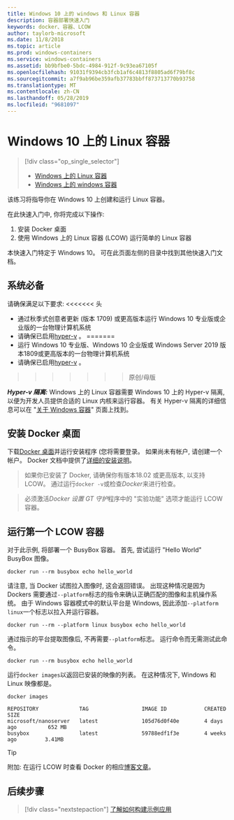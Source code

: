 ```yaml
---
title: Windows 10 上的 windows 和 Linux 容器
description: 容器部署快速入门
keywords: docker、容器、LCOW
author: taylorb-microsoft
ms.date: 11/8/2018
ms.topic: article
ms.prod: windows-containers
ms.service: windows-containers
ms.assetid: bb9bfbe0-5bdc-4984-912f-9c93ea67105f
ms.openlocfilehash: 91031f9394cb3fcb1af6c4813f8805ad6f79bf8c
ms.sourcegitcommit: a7f9ab96be359afb37783bbff873713770b93758
ms.translationtype: MT
ms.contentlocale: zh-CN
ms.lasthandoff: 05/28/2019
ms.locfileid: "9681097"
---
```

# <a name="linux-containers-on-windows-10"></a>Windows 10 上的 Linux 容器

> [!div class="op_single_selector"]
> - [Windows 上的 Linux 容器](quick-start-windows-10-linux.md)
> - [Windows 上的 windows 容器](quick-start-windows-10.md)

该练习将指导你在 Windows 10 上创建和运行 Linux 容器。

在此快速入门中, 你将完成以下操作:

1. 安装 Docker 桌面
2. 使用 Windows 上的 Linux 容器 (LCOW) 运行简单的 Linux 容器

本快速入门特定于 Windows 10。 可在此页面左侧的目录中找到其他快速入门文档。

## <a name="prerequisites"></a>系统必备

请确保满足以下要求: <<<<<<< 头
- 通过秋季式创意者更新 (版本 1709) 或更高版本运行 Windows 10 专业版或企业版的一台物理计算机系统
- 请确保已启用[hyper-v](https://docs.microsoft.com/virtualization/hyper-v-on-windows/reference/hyper-v-requirements) 。
=======
- 运行 Windows 10 专业版、Windows 10 企业版或 Windows Server 2019 版本1809或更高版本的一台物理计算机系统
- 请确保已启用[hyper-v](https://docs.microsoft.com/en-us/virtualization/hyper-v-on-windows/reference/hyper-v-requirements) 。
>>>>>>> 原创/母版

***Hyper-v 隔离:*** Windows 上的 Linux 容器需要 Windows 10 上的 Hyper-v 隔离, 以便为开发人员提供合适的 Linux 内核来运行容器。 有关 Hyper-v 隔离的详细信息可以在 "[关于 Windows 容器](../about/index.md)" 页面上找到。

## <a name="install-docker-desktop"></a>安装 Docker 桌面

下载[Docker 桌面](https://store.docker.com/editions/community/docker-ce-desktop-windows)并运行安装程序 (您将需要登录。 如果尚未有帐户, 请创建一个帐户。 Docker 文档中提供了[详细的安装说明](https://docs.docker.com/docker-for-windows/install)。

> 如果你已安装了 Docker, 请确保你有版本18.02 或更高版本, 以支持 LCOW。 通过运行`docker -v`或检查*Docker*来进行检查。

> 必须激活*Docker 设置 _GT_ 守护*程序中的 "实验功能" 选项才能运行 LCOW 容器。

## <a name="run-your-first-lcow-container"></a>运行第一个 LCOW 容器

对于此示例, 将部署一个 BusyBox 容器。 首先, 尝试运行 "Hello World" BusyBox 图像。

```console
docker run --rm busybox echo hello_world
```

请注意, 当 Docker 试图拉入图像时, 这会返回错误。 出现这种情况是因为 Dockers 需要通过`--platform`标志的指令来确认正确匹配的图像和主机操作系统。 由于 Windows 容器模式中的默认平台是 Windows, 因此添加`--platform linux`一个标志以拉入并运行容器。

```console
docker run --rm --platform linux busybox echo hello_world
```

通过指示的平台提取图像后, 不再需要`--platform`标志。 运行命令而无需测试此命令。

```console
docker run --rm busybox echo hello_world
```

运行`docker images`以返回已安装的映像的列表。 在这种情况下, Windows 和 Linux 映像都是。

```console
docker images

REPOSITORY             TAG                 IMAGE ID            CREATED             SIZE
microsoft/nanoserver   latest              105d76d0f40e        4 days ago          652 MB
busybox                latest              59788edf1f3e        4 weeks ago         3.41MB
```

> [!TIP]
> 附加: 在运行 LCOW 时查看 Docker 的相应[博客文章](https://blog.docker.com/2018/02/docker-for-windows-18-02-with-windows-10-fall-creators-update/)。

## <a name="next-steps"></a>后续步骤

> [!div class="nextstepaction"]
> [了解如何构建示例应用](./building-sample-app.md)
